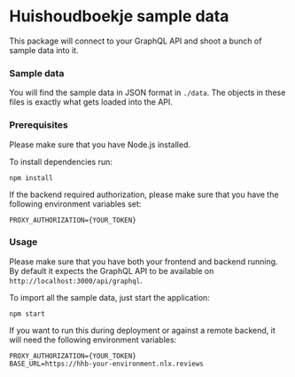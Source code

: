 # Huishoudboekje sample data

This package will connect to your GraphQL API and shoot a bunch of sample data into it.

### Sample data

You will find the sample data in JSON format in `./data`. 
The objects in these files is exactly what gets loaded into the API. 

### Prerequisites

Please make sure that you have Node.js installed.

To install dependencies run:
```shell
npm install
```

If the backend required authorization, please make sure that you have the following environment variables set:

```shell
PROXY_AUTHORIZATION={YOUR_TOKEN}
```

### Usage

Please make sure that you have both your frontend and backend running.
By default it expects the GraphQL API to be available on `http://localhost:3000/api/graphql`.

To import all the sample data, just start the application:

```shell
npm start
```

If you want to run this during deployment or against a remote backend, it will need the following environment variables:

```shell
PROXY_AUTHORIZATION={YOUR_TOKEN}
BASE_URL=https://hhb-your-environment.nlx.reviews
```